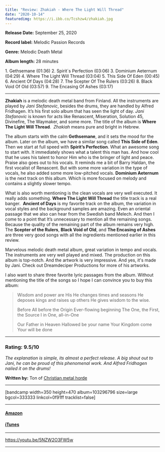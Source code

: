 ```yaml
---
title: "Review: Zhakiah - Where The Light Will Thread"
date: "2020-10-14"
featuredimg: https://i.ibb.co/Tcshzw4/zhakiah.jpg
---
```


**Release Date:** September 25, 2020

**Record label:** Melodic Passion Records

**Genre:** Melodic Death Metal

**Album length:** 28 minutes

1\. Gethsemane (01:36) 2. Spirit´s Perfection (03:06) 3. Dominium Aeternum (04:29) 4. Where The Light Will Thread (03:04) 5. This Side Of Eden (00:45) 6. Ancient Of Days (04:28) 7. The Scepter Of The Rulers (03:26) 8. Black Void Of Old (03:57) 9. The Encasing Of Ashes (03:17)

* * *

**Zhakiah** is a melodic death metal band from Finland. All the instruments are played by _Jani Stefanovic_, besides the drums, they are handled by Alfred Fridhagen. It’s his first solo album that has seen the light of day. _Jani Stefanovic_ is known for acts like Renascent, Miseration, Solution 45, Divinefire, The Waymaker, and some more. The title of the album is **Where The Light Will Thread**.  _Zhakiah_ means pure and bright in Hebrew.

The album starts with the calm **Gethsemane**, and it sets the mood for the album. Later on the album, we have a similar song called **This Side of Eden**. Then we start at full speed with **Spirit’s Perfection**. What an awesome song to start with. It immediately shows what a talent this man has. And how cool that he uses his talent to honor Him who is the bringer of light and peace. Praise also goes out to his vocals. It reminds me a bit of Barry Haldan, the first vocalist of Renascent. But with some more variation in the type of vocals, he also added some more low-pitched vocals. **Dominium Aeternum** is the next track on this album. Which is more focused on melody and contains a slightly slower tempo.

What is also worth mentioning is the clean vocals are very well executed. It really adds something. **Where The Light Will Thread** the title track is a real banger.  **Ancient of Days** is my favorite track on the album, the variation in vocal styles and the background samples are amazing. Even an oriental passage that we also can hear from the Swedish band Melech. And then I come to a point that It’s unnecessary to mention all the remaining songs. Because the quality of the remaining part of the album remains very high. The **Scepter of the Rulers**, **Black Void of Old**, and **The Encasing of Ashes** are three very good songs with all the ingredients mentioned earlier in this review.

Marvelous melodic death metal album, great variation in tempo and vocals. The instruments are very well played and mixed. The production on this album is top-notch. And the artwork is very impressive. And yes, it's made by Jani. Check out Dreamdeciper Productions for more of his artworks.

I also want to share three favorite lyric passages from the album. Without mentioning the title of the songs so I hope I can convince you to buy this album:

> Wisdom and power are His He changes times and seasons He deposes kings and raises up others He gives wisdom to the wise.
> 
> Before All before the Origin Ever-flowing beginning The One, the First, the Source I in One, all-in-One
> 
> Our Father in Heaven Hallowed be your name Your Kingdom come Your will be done

<hr>

<h3 style="text-align:center;"> </h3>

### Rating: 9.5/10

_The explanation is simple, its almost a perfect release. A big shout out to Jani, he can be proud of this phenomenal work. And Alfred Fridhagen nailed it on the drums!_

**Written by:** Ton of [Christian metal horde](https://web.facebook.com/ChristianmetalHorde/)

* * *

\[bandcamp width=350 height=470 album=103296796 size=large bgcol=333333 linkcol=0f91ff tracklist=false\]

* * *

#### [Amazon](https://www.amazon.com/Where-Light-Will-Thread-Zhakiah/dp/B08C5MYF4W/ref=sr_1_1?dchild=1&keywords=zhakiah&qid=1601865842&s=dmusic&sr=1-1)

#### [iTunes](https://music.apple.com/ca/album/where-the-light-will-thread/1521699497)

* * *

https://youtu.be/5NZW2O3FW5w

* * *
